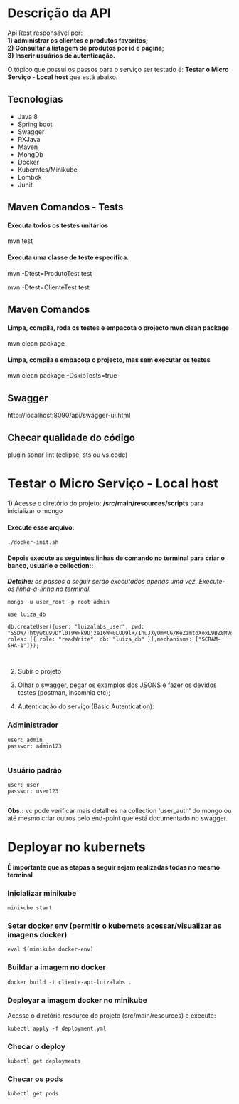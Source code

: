 # Descrição da API

Api Rest responsável por: <br>
<b>1) administrar os clientes e produtos favoritos;</b><br>
<b>2) Consultar a listagem de produtos por id e página;</b><br>
<b>3) Inserir usuários de autenticação.</b><br>

O tópico que possui os passos para o serviço ser testado é: <b>Testar o Micro Serviço - Local host </b> que está abaixo.

## Tecnologias

<ul>

<li>Java 8</li>

<li>Spring boot</li>

<li>Swagger</li>

<li>RXJava</li>

<li>Maven</li>

<li>MongDb</li>

<li>Docker</li>

<li>Kuberntes/Minikube</li>

<li>Lombok</li>

<li>Junit</li>


</ul>

## Maven Comandos - Tests

<h4> Executa todos os testes unitários</h4>
 mvn test

<h4> Executa uma classe de teste específica.</h4>

 mvn -Dtest=ProdutoTest test

 mvn -Dtest=ClienteTest test

## Maven Comandos

<h4> Limpa, compila, roda os testes e empacota o projecto mvn clean package</h4>

mvn clean package

<h4> Limpa, compila e empacota o projecto, mas sem executar os testes</h4>

mvn clean package -DskipTests=true

## Swagger

http://localhost:8090/api/swagger-ui.html

## Checar qualidade do código

plugin sonar lint (eclipse, sts ou vs code)


# Testar o Micro Serviço - Local host

<b>1)</b>  Acesse o diretório do projeto: <b>/src/main/resources/scripts</b> para inicializar o mongo


<h4>Execute esse arquivo:</h4>

```
./docker-init.sh 
```

<h4>Depois execute as seguintes linhas de comando no terminal para criar o banco, usuário e collection::</h4>

<i><b>Detalhe:</b> os passos a seguir serão executados apenas uma vez. Execute-os linha-a-linha no terminal.</i>

```
mongo -u user_root -p root admin

use luiza_db

db.createUser({user: "luizalabs_user", pwd: "SSDW/Thtywtu9vDYl0T9WHk9Ujze16WH0LUD9l+/1nuJXyOmMCG/KeZzmtoXoxL9BZ8MVgWf5ZEqj4bg", roles: [{ role: "readWrite", db: "luiza_db" }],mechanisms: ["SCRAM-SHA-1"]});

 
```

2) Subir o projeto

3) Olhar o swagger, pegar os examplos dos JSONS e fazer os devidos testes (postman, insomnia etc);

4) Autenticação do serviço (Basic Autentication):

<h3>Administrador</h3>

```
user: admin
passwor: admin123


```

<h3>Usuário padrão</h3>

```
user: user
passwor: user123


```

<b>Obs.:</b> vc pode verificar mais detalhes na collection 'user_auth' do mongo ou até mesmo criar outros pelo end-point que está documentado no swagger.


# Deployar no kubernets

<h4>É importante que as etapas a seguir sejam realizadas todas no mesmo terminal</h4>

<h3> Inicializar minikube</h3>

```
minikube start
```

<h3> Setar docker env (permitir o kubernets acessar/visualizar as imagens docker)</h3>

```
eval $(minikube docker-env)
```

<h3>Buildar a imagem no docker</h3>

```
docker build -t cliente-api-luizalabs .
```

<h3>Deployar a imagem docker no minikube</h3>

Acesse o diretório resource do projeto (src/main/resources) e execute:

```
kubectl apply -f deployment.yml
```

<h3> Checar o deploy</h3>

```
kubectl get deployments
```

<h3> Checar os pods</h3>

```
kubectl get pods
```
